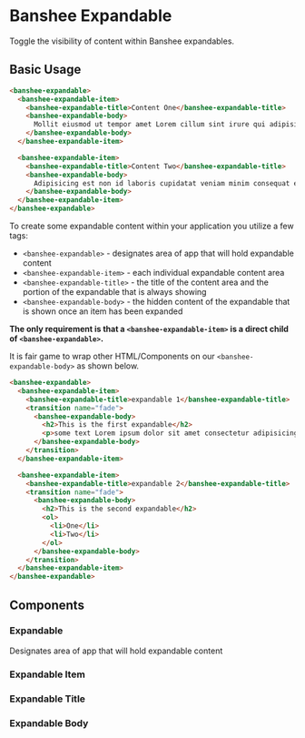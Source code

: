 # Banshee Expandable

Toggle the visibility of content within Banshee expandables.

## Basic Usage

```html
<banshee-expandable>
  <banshee-expandable-item>
    <banshee-expandable-title>Content One</banshee-expandable-title>
    <banshee-expandable-body>
      Mollit eiusmod ut tempor amet Lorem cillum sint irure qui adipisicing. Anim fugiat aute ex aliquip ut minim dolore culpa.
    </banshee-expandable-body>
  </banshee-expandable-item>

  <banshee-expandable-item>
    <banshee-expandable-title>Content Two</banshee-expandable-title>
    <banshee-expandable-body>
      Adipisicing est non id laboris cupidatat veniam minim consequat enim.
    </banshee-expandable-body>
  </banshee-expandable-item>
</banshee-expandable>
```

To create some expandable content within your application you utilize a few tags:

- `<banshee-expandable>` - designates area of app that will hold expandable content
- `<banshee-expandable-item>` - each individual expandable content area
- `<banshee-expandable-title>` - the title of the content area and the portion of the expandable that is always showing
- `<banshee-expandable-body>` - the hidden content of the expandable that is shown once an item has been expanded

**The only requirement is that a `<banshee-expandable-item>` is a direct child of `<banshee-expandable>`.**

It is fair game to wrap other HTML/Components on our `<banshee-expandable-body>` as shown below.

```html
<banshee-expandable>
  <banshee-expandable-item>
    <banshee-expandable-title>expandable 1</banshee-expandable-title>
    <transition name="fade">
      <banshee-expandable-body>
        <h2>This is the first expandable</h2>
        <p>some text Lorem ipsum dolor sit amet consectetur adipisicing elit. Ab, repudiandae ratione debitis blanditiis magni voluptates ex dolor nemo, ad quo odit quibusdam dicta inventore sunt necessitatibus impedit incidunt aliquam eligendi.</p>
      </banshee-expandable-body>
    </transition>
  </banshee-expandable-item>

  <banshee-expandable-item>
    <banshee-expandable-title>expandable 2</banshee-expandable-title>
    <transition name="fade">
      <banshee-expandable-body>
        <h2>This is the second expandable</h2>
        <ol>
          <li>One</li>
          <li>Two</li>
        </ol>
      </banshee-expandable-body>
    </transition>
  </banshee-expandable-item>
</banshee-expandable>
```

## Components

### Expandable

Designates area of app that will hold expandable content

### Expandable Item

### Expandable Title

### Expandable Body